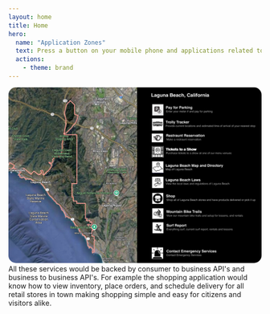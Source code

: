 ```yaml
---
layout: home
title: Home
hero:
  name: "Application Zones"
  text: Press a button on your mobile phone and applications related to that area will be displayed for launch.
  actions:
    - theme: brand
---
```


<img src="./laguna_beach.jpg" style="border-radius: 15px;"/>
<br/>
All these services would be backed by consumer to business API's and business to business API's. For example the shopping application would know how to view inventory, place orders, and schedule delivery for all retail stores in town making shopping simple and easy for citizens and visitors alike.
